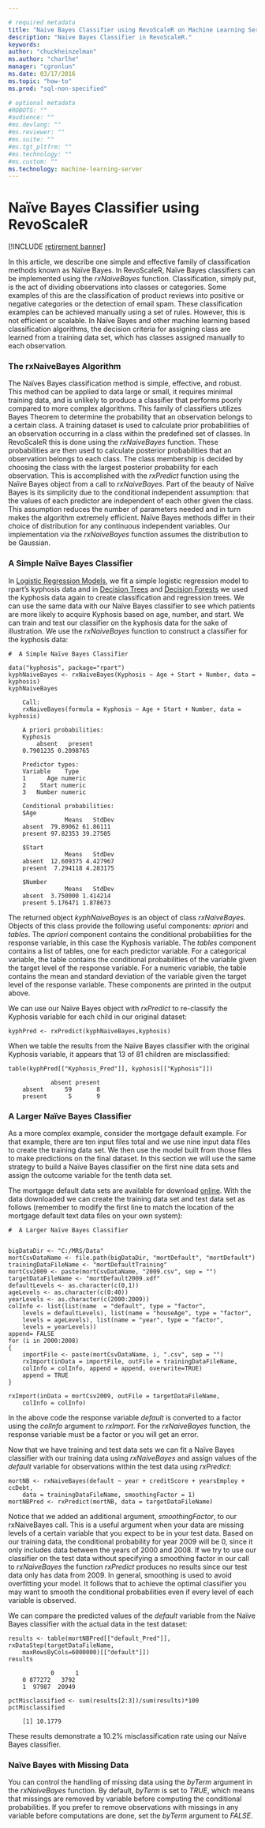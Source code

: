 ```yaml
---

# required metadata
title: "Naive Bayes Classifier using RevoScaleR on Machine Learning Server "
description: "Naive Bayes Classifier in RevoScaleR."
keywords: 
author: "chuckheinzelman"
ms.author: "charlhe"
manager: "cgronlun"
ms.date: 03/17/2016
ms.topic: "how-to"
ms.prod: "sql-non-specified"

# optional metadata
#ROBOTS: ""
#audience: ""
#ms.devlang: ""
#ms.reviewer: ""
#ms.suite: ""
#ms.tgt_pltfrm: ""
#ms.technology: ""
#ms.custom: ""
ms.technology: machine-learning-server
---
```


# Naïve Bayes Classifier using RevoScaleR

[!INCLUDE [retirement banner](~/includes/machine-learning-server-retirement.md)]

In this article, we describe one simple and effective family of classification methods known as Naïve Bayes. In RevoScaleR, Naïve Bayes classifiers can be implemented using the *rxNaiveBayes* function. Classification, simply put, is the act of dividing observations into classes or categories. Some examples of this are the classification of product reviews into positive or negative categories or the detection of email spam. These classification examples can be achieved manually using a set of rules. However, this is not efficient or scalable. In Naïve Bayes and other machine learning based classification algorithms, the decision criteria for assigning class are learned from a training data set, which has classes assigned manually to each observation.

### The rxNaiveBayes Algorithm

The Naïves Bayes classification method is simple, effective, and robust. This method can be applied to data large or small, it requires minimal training data, and is unlikely to produce a classifier that performs poorly compared to more complex algorithms. This family of classifiers utilizes Bayes Theorem to determine the probability that an observation belongs to a certain class. A training dataset is used to calculate prior probabilities of an observation occurring in a class within the predefined set of classes. In RevoScaleR this is done using the *rxNaiveBayes* function. These probabilities are then used to calculate posterior probabilities that an observation belongs to each class. The class membership is decided by choosing the class with the largest posterior probability for each observation. This is accomplished with the *rxPredict* function using the Naïve Bayes object from a call to *rxNaiveBayes*. Part of the beauty of Naïve Bayes is its simplicity due to the conditional independent assumption: that the values of each predictor are independent of each other given the class. This assumption reduces the number of parameters needed and in turn makes the algorithm extremely efficient. Naïve Bayes methods differ in their choice of distribution for any continuous independent variables. Our implementation via the *rxNaiveBayes* function assumes the distribution to be Gaussian.

### A Simple Naïve Bayes Classifier

In [Logistic Regression Models](how-to-revoscaler-logistic-regression.md), we fit a simple logistic regression model to rpart’s kyphosis data and in [Decision Trees](how-to-revoscaler-decision-tree.md) and [Decision Forests](how-to-revoscaler-decision-forest.md) we used the kyphosis data again to create classification and regression trees. We can use the same data with our Naïve Bayes classifier to see which patients are more likely to acquire Kyphosis based on age, number, and start. We can train and test our classifier on the kyphosis data for the sake of illustration. We use the *rxNaiveBayes* function to construct a classifier for the kyphosis data:

```
#  A Simple Naïve Bayes Classifier

data("kyphosis", package="rpart")
kyphNaiveBayes <- rxNaiveBayes(Kyphosis ~ Age + Start + Number, data = kyphosis)
kyphNaiveBayes

	Call:
	rxNaiveBayes(formula = Kyphosis ~ Age + Start + Number, data = kyphosis)
	
	A priori probabilities:
	Kyphosis
		absent   present 
	0.7901235 0.2098765 
	
	Predictor types:
	Variable    Type
	1      Age numeric
	2    Start numeric
	3   Number numeric
	
	Conditional probabilities:
	$Age
				Means   StdDev
	absent  79.89062 61.86111
	present 97.82353 39.27505
	
	$Start
				Means   StdDev
	absent  12.609375 4.427967
	present  7.294118 4.283175
	
	$Number
				Means   StdDev
	absent  3.750000 1.414214
	present 5.176471 1.878673
```
	  
The returned object *kyphNaiveBayes* is an object of class *rxNaiveBayes*. Objects of this class provide the following useful components: *apriori* and *tables*. The *apriori* component contains the conditional probabilities for the response variable, in this case the Kyphosis variable. The *tables* component contains a list of tables, one for each predictor variable. For a categorical variable, the table contains the conditional probabilities of the variable given the target level of the response variable. For a numeric variable, the table contains the mean and standard deviation of the variable given the target level of the response variable. These components are printed in the output above.

We can use our Naïve Bayes object with *rxPredict* to re-classify the Kyphosis variable for each child in our original dataset:

```
kyphPred <- rxPredict(kyphNaiveBayes,kyphosis)
```

When we table the results from the Naïve Bayes classifier with the original Kyphosis variable, it appears that 13 of 81 children are misclassified:

```
table(kyphPred[["Kyphosis_Pred"]], kyphosis[["Kyphosis"]])

			absent present
	absent      59       8
	present      5       9
```


### A Larger Naïve Bayes Classifier

As a more complex example, consider the mortgage default example. For that example, there are ten input files total and we use nine input data files to create the training data set. We then use the model built from those files to make predictions on the final dataset. In this section we will use the same strategy to build a Naïve Bayes classifier on the first nine data sets and assign the outcome variable for the tenth data set.

The mortgage default data sets are available for download [online](https://go.microsoft.com/fwlink/?LinkID=698896&clcid=0x409). With the data downloaded we can create the training data set and test data set as follows (remember to modify the first line to match the location of the mortgage default text data files on your own system):

```
#  A Larger Naïve Bayes Classifier


bigDataDir <- "C:/MRS/Data"
mortCsvDataName <- file.path(bigDataDir, "mortDefault", "mortDefault")
trainingDataFileName <- "mortDefaultTraining"
mortCsv2009 <- paste(mortCsvDataName, "2009.csv", sep = "")
targetDataFileName <- "mortDefault2009.xdf"
defaultLevels <- as.character(c(0,1))
ageLevels <- as.character(c(0:40))
yearLevels <- as.character(c(2000:2009))
colInfo <- list(list(name  = "default", type = "factor",
	levels = defaultLevels), list(name = "houseAge", type = "factor",
	levels = ageLevels), list(name = "year", type = "factor",
	levels = yearLevels))
append= FALSE
for (i in 2000:2008)
{
	importFile <- paste(mortCsvDataName, i, ".csv", sep = "")
	rxImport(inData = importFile, outFile = trainingDataFileName,
	colInfo = colInfo, append = append, overwrite=TRUE)
	append = TRUE
}

rxImport(inData = mortCsv2009, outFile = targetDataFileName, 
	colInfo = colInfo)
```
	
In the above code the response variable *default* is converted to a factor using the *colInfo* argument to *rxImport*. For the *rxNaiveBayes* function, the response variable must be a factor or you will get an error.

Now that we have training and test data sets we can fit a Naïve Bayes classifier with our training data using *rxNaiveBayes* and assign values of the *default* variable for observations within the test data using *rxPredict*:

```
mortNB <- rxNaiveBayes(default ~ year + creditScore + yearsEmploy + ccDebt,
	data = trainingDataFileName, smoothingFactor = 1)
mortNBPred <- rxPredict(mortNB, data = targetDataFileName)
```

Notice that we added an additional argument, *smoothingFactor*, to our rxNaiveBayes call. This is a useful argument when your data are missing levels of a certain variable that you expect to be in your test data. Based on our training data, the conditional probability for year 2009 will be 0, since it only includes data between the years of 2000 and 2008. If we try to use our classifier on the test data without specifying a smoothing factor in our call to *rxNaiveBayes* the function *rxPredict* produces no results since our test data only has data from 2009. In general, smoothing is used to avoid overfitting your model. It follows that to achieve the optimal classifier you may want to smooth the conditional probabilities even if every level of each variable is observed.

We can compare the predicted values of the *default* variable from the Naïve Bayes classifier with the actual data in the test dataset:

```
results <- table(mortNBPred[["default_Pred"]], rxDataStep(targetDataFileName, 
	maxRowsByCols=6000000)[["default"]])
results

			0      1
	0 877272   3792
	1  97987  20949

pctMisclassified <- sum(results[2:3])/sum(results)*100
pctMisclassified

	[1] 10.1779
```

These results demonstrate a 10.2% misclassification rate using our Naïve Bayes classifier.

### Naïve Bayes with Missing Data

You can control the handling of missing data using the *byTerm* argument in the *rxNaiveBayes* function. By default, *byTerm* is set to *TRUE*, which means that missings are removed by variable before computing the conditional probabilities. If you prefer to remove observations with missings in any variable before computations are done, set the *byTerm* argument to *FALSE*.
